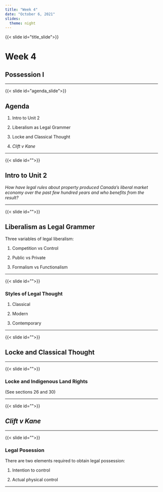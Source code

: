 ```yaml
---
title: "Week 4"
date: "October 6, 2021"
slides:
  theme: night
---
```




{{< slide id="title_slide">}}

# Week 4

## Possession I


---





{{< slide id="agenda_slide">}}

## Agenda

1. Intro to Unit 2

2. Liberalism as Legal Grammer

3. Locke and Classical Thought

4. *Clift v Kane*

---





{{< slide id="">}}

## Intro to Unit 2

*How have legal rules about property produced Canada’s liberal market economy over the past few hundred years and who benefits from the result?*





---





{{< slide id="">}}

## Liberalism as Legal Grammer

Three variables of legal liberalism:

1. Competition vs Control

2. Public vs Private

3. Formalism vs Functionalism






---





{{< slide id="">}}

### Styles of Legal Thought

1. Classical

2. Modern

3. Contemporary



---





{{< slide id="">}}

## Locke and Classical Thought



---





{{< slide id="">}}

### Locke and Indigenous Land Rights

(See sections 26 and 30) 



---





{{< slide id="">}}

## *Clift v Kane*



---





{{< slide id="">}}

### Legal Posession

There are two elements required to obtain legal possession:

1. Intention to control

2. Actual physical control 

---

